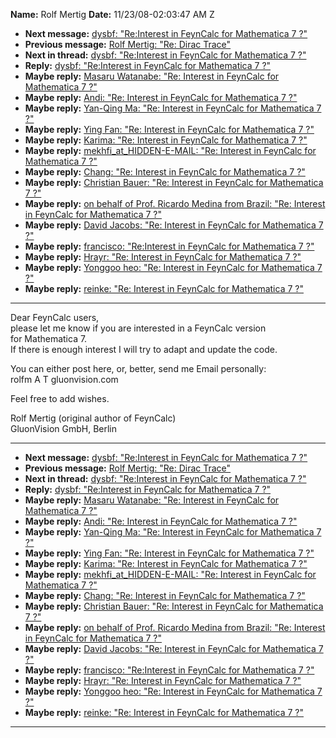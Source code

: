 **Name:** Rolf Mertig
**Date:** 11/23/08-02:03:47 AM Z

  - **Next message:** [dysbf: "Re:Interest in FeynCalc for Mathematica 7
    ?"](0519.html)
  - **Previous message:** [Rolf Mertig: "Re: Dirac Trace"](0517.html)
  - **Next in thread:** [dysbf: "Re:Interest in FeynCalc for Mathematica
    7 ?"](0519.html)
  - **Reply:** [dysbf: "Re:Interest in FeynCalc for Mathematica 7
    ?"](0519.html)
  - **Maybe reply:** [Masaru Watanabe: "Re: Interest in FeynCalc for
    Mathematica 7 ?"](0522.html)
  - **Maybe reply:** [Andi: "Re: Interest in FeynCalc for Mathematica 7
    ?"](0524.html)
  - **Maybe reply:** [Yan-Qing Ma: "Re: Interest in FeynCalc for
    Mathematica 7 ?"](0525.html)
  - **Maybe reply:** [Ying Fan: "Re: Interest in FeynCalc for
    Mathematica 7 ?"](0526.html)
  - **Maybe reply:** [Karima: "Re: Interest in FeynCalc for Mathematica
    7 ?"](0528.html)
  - **Maybe reply:** [mekhfi_at_HIDDEN-E-MAIL: "Re: Interest in FeynCalc for
    Mathematica 7 ?"](0548.html)
  - **Maybe reply:** [Chang: "Re: Interest in FeynCalc for Mathematica 7
    ?"](0554.html)
  - **Maybe reply:** [Christian Bauer: "Re: Interest in FeynCalc for
    Mathematica 7 ?"](0556.html)
  - **Maybe reply:** [on behalf of Prof. Ricardo Medina from Brazil:
    "Re: Interest in FeynCalc for Mathematica 7 ?"](0562.html)
  - **Maybe reply:** [David Jacobs: "Re: Interest in FeynCalc for
    Mathematica 7 ?"](0570.html)
  - **Maybe reply:** [francisco: "Re:Interest in FeynCalc for
    Mathematica 7 ?"](0572.html)
  - **Maybe reply:** [Hrayr: "Re: Interest in FeynCalc for Mathematica 7
    ?"](0580.html)
  - **Maybe reply:** [Yonggoo heo: "Re: Interest in FeynCalc for
    Mathematica 7 ?"](0591.html)
  - **Maybe reply:** [reinke: "Re: Interest in FeynCalc for Mathematica
    7 ?"](0628.html)

-----

Dear FeynCalc users,  
please let me know if you are interested in a FeynCalc version  
for Mathematica 7.  
If there is enough interest I will try to adapt and update the code.  

You can either post here, or, better, send me Email personally:  
rolfm A T gluonvision.com  

Feel free to add wishes.  

Rolf Mertig (original author of FeynCalc)  
GluonVision GmbH, Berlin  

-----

  - **Next message:** [dysbf: "Re:Interest in FeynCalc for Mathematica 7
    ?"](0519.html)
  - **Previous message:** [Rolf Mertig: "Re: Dirac Trace"](0517.html)
  - **Next in thread:** [dysbf: "Re:Interest in FeynCalc for Mathematica
    7 ?"](0519.html)
  - **Reply:** [dysbf: "Re:Interest in FeynCalc for Mathematica 7
    ?"](0519.html)
  - **Maybe reply:** [Masaru Watanabe: "Re: Interest in FeynCalc for
    Mathematica 7 ?"](0522.html)
  - **Maybe reply:** [Andi: "Re: Interest in FeynCalc for Mathematica 7
    ?"](0524.html)
  - **Maybe reply:** [Yan-Qing Ma: "Re: Interest in FeynCalc for
    Mathematica 7 ?"](0525.html)
  - **Maybe reply:** [Ying Fan: "Re: Interest in FeynCalc for
    Mathematica 7 ?"](0526.html)
  - **Maybe reply:** [Karima: "Re: Interest in FeynCalc for Mathematica
    7 ?"](0528.html)
  - **Maybe reply:** [mekhfi_at_HIDDEN-E-MAIL: "Re: Interest in FeynCalc for
    Mathematica 7 ?"](0548.html)
  - **Maybe reply:** [Chang: "Re: Interest in FeynCalc for Mathematica 7
    ?"](0554.html)
  - **Maybe reply:** [Christian Bauer: "Re: Interest in FeynCalc for
    Mathematica 7 ?"](0556.html)
  - **Maybe reply:** [on behalf of Prof. Ricardo Medina from Brazil:
    "Re: Interest in FeynCalc for Mathematica 7 ?"](0562.html)
  - **Maybe reply:** [David Jacobs: "Re: Interest in FeynCalc for
    Mathematica 7 ?"](0570.html)
  - **Maybe reply:** [francisco: "Re:Interest in FeynCalc for
    Mathematica 7 ?"](0572.html)
  - **Maybe reply:** [Hrayr: "Re: Interest in FeynCalc for Mathematica 7
    ?"](0580.html)
  - **Maybe reply:** [Yonggoo heo: "Re: Interest in FeynCalc for
    Mathematica 7 ?"](0591.html)
  - **Maybe reply:** [reinke: "Re: Interest in FeynCalc for Mathematica
    7 ?"](0628.html)

-----

